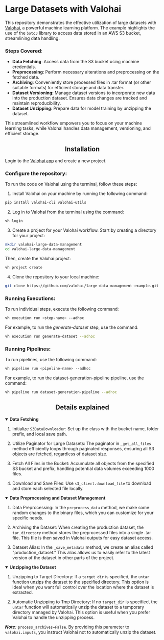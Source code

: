 # Large Datasets with Valohai

This repository demonstrates the effective utilization of large datasets with [Valohai][vh], a powerful machine learning platform. The example highlights the use of the `boto3` library to access data stored in an AWS S3 bucket, streamlining data handling.

[vh]: https://valohai.com/
[app]: https://app.valohai.com

### **Steps Covered**:

* **Data Fetching**: Access data from the S3 bucket using machine credentials.
* **Preprocessing**: Perform necessary alterations and preprocessing on the fetched data.
* **Archiving**: Conveniently store processed files in .tar format (or other suitable formats) for efficient storage and data transfer. 
* **Dataset Versioning**: Manage dataset versions to incorporate new data into the production dataset. Ensures data changes are tracked and maintain reproducibility. 
* **Dataset Unzipping**: Prepare data for model training by unzipping the dataset.

This streamlined workflow empowers you to focus on your machine learning tasks, while Valohai handles data management, versioning, and efficient storage.

## <div align="center">Installation</div>

Login to the [Valohai app][app] and create a new project.

### Configure the repository:

To run the code on Valohai using the terminal, follow these steps:

1. Install Valohai on your machine by running the following command:

```bash
pip install valohai-cli valohai-utils
```

2. Log in to Valohai from the terminal using the command:

```bash
vh login
```

3. Create a project for your Valohai workflow.
   Start by creating a directory for your project:

```bash
mkdir valohai-large-data-management
cd valohai-large-data-management
```

Then, create the Valohai project:

```bash
vh project create
```

4. Clone the repository to your local machine:

```bash
git clone https://github.com/valohai/large-data-management-example.git .
```

### **Running Executions:**
To run individual steps, execute the following command:

```bash
vh execution run <step-name> --adhoc
```

For example, to run the _generate-dataset_ step, use the command:

```bash
vh execution run generate-dataset --adhoc
```

### Running Pipelines:

To run pipelines, use the following command:
```bash
vh pipeline run <pipeline-name> --adhoc
```

For example, to run the dataset-generation-pipeline pipeline, use the command:
```bash
vh pipeline run dataset-generation-pipeline --adhoc
```


## <div align="center">Details explained</div>

<details open>
<summary> <strong> Data Fetching </strong> </summary>

1. Initialize `S3DataDownloader`: Set up the class with the bucket name, folder prefix, and local save path.

2. Utilize Paginator for Large Datasets: The paginator in `_get_all_files` method efficiently loops through paginated responses, ensuring all S3 objects are fetched, regardless of dataset size.

3. Fetch All Files in the Bucket: Accumulate all objects from the specified S3 bucket and prefix, handling potential data volumes exceeding 1000 files.

4. Download and Save Files: Use `s3_client.download_file` to download and store each selected file locally.

</details>

<details open>
<summary> <strong> Data Preprocessing and Dataset Management </strong> </summary>

1. Data Preprocessing: In the `preprocess_data` method, we make some random changes to the binary files, which you can customize for your specific needs.

2. Archiving the Dataset: When creating the production dataset, the `tar_directory` method stores the preprocessed files into a single .tar file. This file is then saved in Valohai outputs for easy dataset access.

3. Dataset Alias: In the `_save_metadata` method, we create an alias called "production_dataset." This alias allows us to easily refer to the latest version of the dataset in other parts of the project.
</details>

<details open>
<summary> <strong> Unzipping the Dataset </strong> </summary>

1. Unzipping to Target Directory: If a `target_dir` is specified, the `untar` function unzips the dataset to the specified directory. This option is ideal when you want full control over the location where the dataset is extracted.

2. Automatic Unzipping to Tmp Directory: If no `target_dir` is specified, the `untar` function will automatically unzip the dataset to a temporary directory managed by Valohai. This option is useful when you prefer Valohai to handle the unzipping process.

**_Note:_** `process_archives=False`. By providing this parameter to `valohai.inputs`, you instruct Valohai not to automatically unzip the dataset. 
</details>





